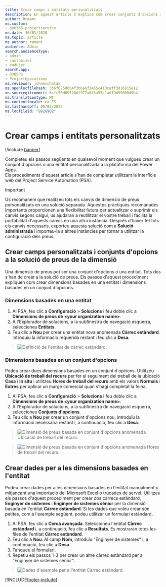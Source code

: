 ```yaml
---
title: Crear camps i entitats personalitzats
description: En aquest article s'explica com crear conjunts d'opcions i entitats a la vostra pròpia solució a la Power Apps plataforma.
author: Rumant
ms.custom:
- dyn365-projectservice
ms.date: 10/01/2020
ms.topic: article
ms.author: rumant
audience: Admin
search.audienceType:
- admin
- customizer
- enduser
search.app:
- D365PS
- ProjectOperations
ms.reviewer: johnmichalak
ms.openlocfilehash: 3b6f675d604f3b6a6f2465c413ceff3d16815e12
ms.sourcegitcommit: 6cfc50d89528df977a8f6a55c1ad39d99800d9b4
ms.translationtype: MT
ms.contentlocale: ca-ES
ms.lasthandoff: 06/03/2022
ms.locfileid: "8926902"
---
```

# <a name="create-custom-fields-and-entities"></a>Crear camps i entitats personalitzats 

[!include [banner](../includes/psa-now-project-operations.md)]

Completeu els passos següents en qualsevol moment que vulgueu crear un conjunt d'opcions o una entitat personalitzada a la plataforma del Power Apps.  
Els procediments d'aquest article s'han de completar utilitzant la interfície web del Project Service Automation (PSA).

> [!IMPORTANT]
> Us recomanem que realitzeu tots els canvis de dimensió de preus personalitzats en una solució separada. Aquestes pràctiques recomanades importants proporcionen una flexibilitat futura per actualitzar o suprimir els canvis segons calgui, us ajudaran a reutilitzar el vostre treball i facilita la portabilitat d'aquests canvis en una altra instància. Després d'haver fet tots els canvis necessaris, exporteu aquesta solució com a **Solució administrada** i importeu-la a altres instàncies per tornar a utilitzar la configuració dels preus.

  
## <a name="create-custom-fields-and-option-sets-in-the-pricing-dimension-solution"></a>Crear camps personalitzats i conjunts d'opcions a la solució de preus de la dimensió

Una dimensió de preus pot ser una conjunt d'opcions o una entitat. Tots dos s'han de crear a la solució de preus. Els passos d'aquest procediment expliquen com crear dimensions basades en una entitat i dimensions basades en un conjunt d'opcions.

### <a name="entity-based-dimensions"></a>Dimensions basades en una entitat

1. Al PSA, feu clic a **Configuració** > **Solucions** i feu doble clic a **Dimensions de preus de \<your organization name>**.
2. A l'Explorador de solucions, a la subfinestra de navegació esquerra, seleccioneu **Entitats**.
3. Feu clic a **Nou** per crear una entitat nova anomenada **Càrrec estàndard**. Introduïu la informació requerida restant i feu clic a **Desa**.

> ![Definició de l'entitat de càrrec estàndard.](media/Standard-Title-entity-definition.png)


### <a name="option-set-based-dimensions"></a>Dimensions basades en un conjunt d'opcions 
Podeu crear dues dimensions basades en un conjunt d'opcions. Utilitzeu **Ubicació de treball del recurs** per fer el seguiment del treball de la ubicació **Casa** i **In situ** i utilitzeu **Hores de treball del recurs** amb els valors **Normals** i **Extres** per aplicar un marge comercial quan s'hagi completat la feina.


1. Al PSA, feu clic a **Configuració** > **Solucions** i feu doble clic a **Dimensions de preus de \<your organization name>**. 
2. A l'Explorador de solucions, a la subfinestra de navegació esquerra, seleccioneu **Conjunts d'opcions**. 
3. Feu clic a **Nou** per crear un conjunt d'opcions nou, introduïu la informació necessària restant i, a continuació, feu clic a **Desa**.

> ![Dimensió de preus basada en conjunt d'opcions anomenada Ubicació de treball del recurs.](media/Option-set-PD-called-Resource-Work-Location.png)

> ![Dimensió de preus basada en conjunt d'opcions anomenada Hores de treball del recurs.](media/Option-set-PD-called-Resource-Work-Hours.PNG)


## <a name="create-data-for-entity-based-dimensions"></a>Crear dades per a les dimensions basades en l'entitat

Podeu crear dades per a les dimensions basades en l'entitat manualment o mitjançant una importació del Microsoft Excel o trucades de servei. Utilitzeu els passos d'aquest procediment per crear dos càrrecs estàndard, **Enginyer de sistemes** i **Enginyer de sistemes sènior** per la dimensió basada en l'entitat **Càrrec estàndard**. Si les dades que voleu crear són petites, com a l'exemple següent, podeu utilitzar un formulari estàndard.

1. Al PSA, feu clic a **Cerca avançada**. Seleccioneu l'entitat **Càrrec estàndard** i, a continuació, feu clic a **Resultats**. Es mostraran totes les files de l'entitat **Càrrec estàndard**.
2. Feu clic a **Nou**. Al camp **Nom**, introduïu "Enginyer de sistemes" i, a continuació, feu clic a **Desa**.
3. Tanqueu el formulari. 
4. Repetiu els passos 1-3 per crear un altre càrrec estàndard per a "Enginyer de sistemes sènior".

> ![Dades d'exemple per a l'entitat Càrrec estàndard.](media/ST-data.png)




[!INCLUDE[footer-include](../includes/footer-banner.md)]
